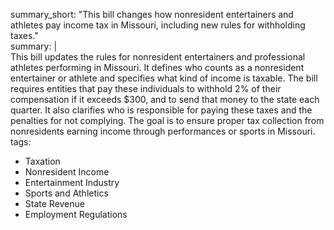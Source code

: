 summary_short: "This bill changes how nonresident entertainers and athletes pay income tax in Missouri, including new rules for withholding taxes."  
summary: |  
  This bill updates the rules for nonresident entertainers and professional athletes performing in Missouri. It defines who counts as a nonresident entertainer or athlete and specifies what kind of income is taxable. The bill requires entities that pay these individuals to withhold 2% of their compensation if it exceeds $300, and to send that money to the state each quarter. It also clarifies who is responsible for paying these taxes and the penalties for not complying. The goal is to ensure proper tax collection from nonresidents earning income through performances or sports in Missouri.  
tags:  
  - Taxation  
  - Nonresident Income  
  - Entertainment Industry  
  - Sports and Athletics  
  - State Revenue  
  - Employment Regulations
